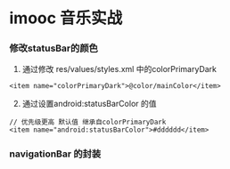 # imooc 音乐实战

### 修改statusBar的颜色
1. 通过修改 res/values/styles.xml 中的colorPrimaryDark
```
<item name="colorPrimaryDark">@color/mainColor</item>
```
2. 通过设置android:statusBarColor 的值
```
// 优先级更高 默认值 继承自colorPrimaryDark
<item name="android:statusBarColor">#dddddd</item>
```

### navigationBar 的封装